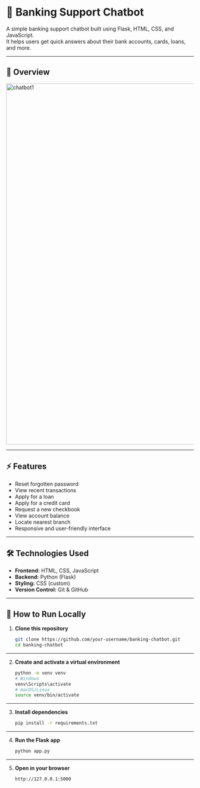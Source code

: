 # 💬 Banking Support Chatbot

A simple banking support chatbot built using Flask, HTML, CSS, and JavaScript.  
It helps users get quick answers about their bank accounts, cards, loans, and more.

---

## 📸 Overview

<img width="1912" height="967" alt="chatbot1" src="https://github.com/user-attachments/assets/41d36953-e6bc-48dc-bcf2-61aad4622f1c" />


---

## ⚡ Features

- Reset forgotten password  
- View recent transactions  
- Apply for a loan  
- Apply for a credit card  
- Request a new checkbook  
- View account balance  
- Locate nearest branch  
- Responsive and user-friendly interface

---

## 🛠️ Technologies Used

- **Frontend:** HTML, CSS, JavaScript  
- **Backend:** Python (Flask)  
- **Styling:** CSS (custom)  
- **Version Control:** Git & GitHub

---

## 🚀 How to Run Locally

1. **Clone this repository**
   ```bash
   git clone https://github.com/your-username/banking-chatbot.git
   cd banking-chatbot
   
---
   
2. **Create and activate a virtual environment**
   ```bash
   python -m venv venv
   # Windows
   venv\Scripts\activate
   # macOS/Linux
   source venv/bin/activate

---

3. **Install dependencies**
   ```bash
   pip install -r requirements.txt

---

4. **Run the Flask app**
   ```bash   
   python app.py

---

5. **Open in your browser**
   ```bash
   http://127.0.0.1:5000
